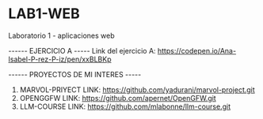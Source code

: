 # LAB1-WEB
Laboratorio 1 - aplicaciones web

------ EJERCICIO A -----
Link del ejercicio A: https://codepen.io/Ana-Isabel-P-rez-P-iz/pen/xxBLBKp

------ PROYECTOS DE MI INTERES -----
1. MARVOL-PRIYECT LINK: https://github.com/yadurani/marvol-project.git
2. OPENGGFW LINK: https://github.com/apernet/OpenGFW.git
3. LLM-COURSE LINK: https://github.com/mlabonne/llm-course.git

